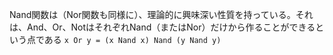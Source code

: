 Nand関数は（Nor関数も同様に）、理論的に興味深い性質を持っている。それは、And、Or、NotはそれぞれNand（またはNor）だけから作ることができるという点である
`x Or y = (x Nand x) Nand (y Nand y)`
